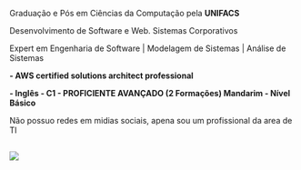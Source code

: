 Graduação e Pós em Ciências da Computação pela **UNIFACS**

Desenvolvimento de Software e Web. Sistemas Corporativos 

Expert em Engenharia de Software | Modelagem de Sistemas | Análise de Sistemas

**- AWS certified solutions architect professional**

**- Inglês - C1 - PROFICIENTE AVANÇADO (2 Formações)
Mandarim - Nível Básico**

Não possuo redes em midias sociais, apena sou um profissional da area de TI

##

<img src="https://skillicons.dev/icons?i=aws,gcp,azure,mongodb,git,angular,nodejs,js,cpp,java">

